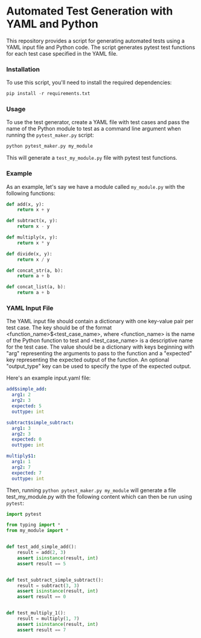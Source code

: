 # Automated Test Generation with YAML and Python
This repository provides a script for generating automated tests using a YAML input file and Python code. The script generates pytest test functions for each test case specified in the YAML file.

### Installation
To use this script, you'll need to install the required dependencies:

```python
pip install -r requirements.txt
```

### Usage
To use the test generator, create a YAML file with test cases and pass the name of the Python module to test as a command line argument when running the `pytest_maker.py` script:

```python
python pytest_maker.py my_module
```

This will generate a `test_my_module.py` file with pytest test functions.

### Example
As an example, let's say we have a module called `my_module.py` with the following functions:

```python
def add(x, y):
    return x + y

def subtract(x, y):
    return x - y

def multiply(x, y):
    return x * y

def divide(x, y):
    return x / y

def concat_str(a, b):
    return a + b

def concat_list(a, b):
    return a + b
```

### YAML Input File
The YAML input file should contain a dictionary with one key-value pair per test case. The key should be of the format <function_name>$<test_case_name>, where <function_name> is the name of the Python function to test and <test_case_name> is a descriptive name for the test case. The value should be a dictionary with keys beginning with "arg" representing the arguments to pass to the function and a "expected" key representing the expected output of the function. An optional "output_type" key can be used to specify the type of the expected output.

Here's an example input.yaml file:

```yaml
add$simple_add:
  arg1: 2
  arg2: 3
  expected: 5
  outtype: int

subtract$simple_subtract:
  arg1: 3
  arg2: 3
  expected: 0
  outtype: int

multiply$1:
  arg1: 1
  arg2: 7
  expected: 7
  outtype: int
```

Then, running `python pytest_maker.py my_module` will generate a file test_my_module.py with the following content which can then be run using `pytest`:

```python
import pytest

from typing import *
from my_module import *


def test_add_simple_add():
    result = add(2, 3)
    assert isinstance(result, int)
    assert result == 5


def test_subtract_simple_subtract():
    result = subtract(3, 3)
    assert isinstance(result, int)
    assert result == 0


def test_multiply_1():
    result = multiply(1, 7)
    assert isinstance(result, int)
    assert result == 7
```
